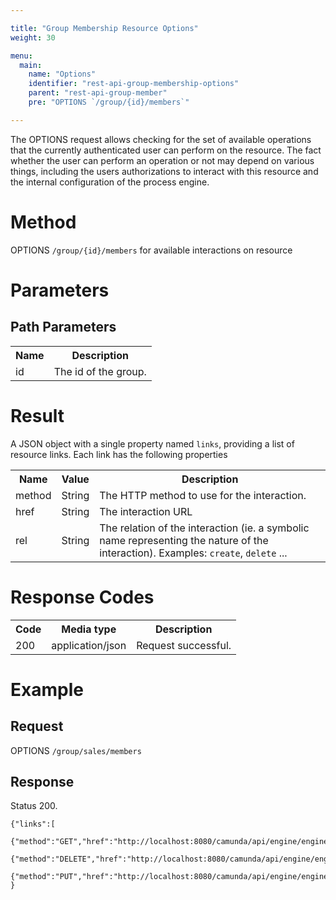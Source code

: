 ```yaml
---

title: "Group Membership Resource Options"
weight: 30

menu:
  main:
    name: "Options"
    identifier: "rest-api-group-membership-options"
    parent: "rest-api-group-member"
    pre: "OPTIONS `/group/{id}/members`"

---
```


The OPTIONS request allows checking for the set of available operations that the currently authenticated user can perform on the resource. The fact whether the user can perform an operation or not may depend on various things, including the users authorizations to interact with this resource and the internal configuration of the process engine.

# Method

OPTIONS `/group/{id}/members` for available interactions on resource


# Parameters

## Path Parameters

<table class="table table-striped">
  <tr>
    <th>Name</th>
    <th>Description</th>
  </tr>
  <tr>
    <td>id</td>
    <td>The id of the group.</td>
  </tr>
</table>


# Result

A JSON object with a single property named `links`, providing a list of resource links. Each link has the following properties

<table class="table table-striped">
  <tr>
    <th>Name</th>
    <th>Value</th>
    <th>Description</th>
  </tr>
  <tr>
    <td>method</td>
    <td>String</td>
    <td>The HTTP method to use for the interaction.</td>
  </tr>
  <tr>
    <td>href</td>
    <td>String</td>
    <td>The interaction URL</td>
  </tr>
  <tr>
    <td>rel</td>
    <td>String</td>
    <td>The relation of the interaction (ie. a symbolic name representing the nature of the interaction). Examples: <code>create</code>, <code>delete</code> ...</td>
  </tr>
</table>


# Response Codes


<table class="table table-striped">
  <tr>
    <th>Code</th>
    <th>Media type</th>
    <th>Description</th>
  </tr>
  <tr>
    <td>200</td>
    <td>application/json</td>
    <td>Request successful.</td>
  </tr>
</table>


# Example


## Request

OPTIONS `/group/sales/members`

## Response

Status 200.

    {"links":[
        {"method":"GET","href":"http://localhost:8080/camunda/api/engine/engine/default/group/sales/members","rel":"self"},
        {"method":"DELETE","href":"http://localhost:8080/camunda/api/engine/engine/default/group/sales/members","rel":"delete"},
        {"method":"PUT","href":"http://localhost:8080/camunda/api/engine/engine/default/group/sales/members","rel":"create"}]
    }
